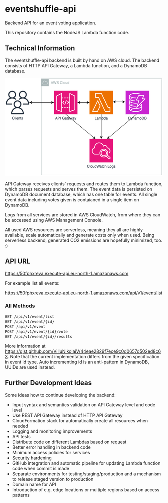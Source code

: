# eventshuffle-api

Backend API for an event voting application.

This repository contains the NodeJS Lambda function code. 

## Technical Information

The eventshuffle-api backend is built by hand on AWS cloud. The backend consists of HTTP API Gateway, a Lambda function, and a DynamoDB database.

![Backend architecture](https://github.com/arilaukkanen/eventshuffle-api/blob/main/eventshuffle-api.png?raw=true)

API Gateway receives clients' requests and routes them to Lambda function, which parses requests and serves them. The event data is persisted on DynamoDB document database, which has one table for events. All single event data including votes given is contaianed in a single item on DynamoDB.

Logs from all services are stored in AWS CloudWatch, from where they can be accessed using AWS Management Console.

All used AWS resources are serverless, meaning they all are highly available, scale automatically and generate costs only when used. Being serverless backend, generated CO2 emissions are hopefully minimized, too. :)

## API URL

https://50fphxreva.execute-api.eu-north-1.amazonaws.com

For example list all events:

https://50fphxreva.execute-api.eu-north-1.amazonaws.com/api/v1/event/list

### All Methods

```
GET /api/v1/event/list
GET /api/v1/event/{id}
POST /api/v1/event
POST /api/v1/event/{id}/vote
GET /api/v1/event/{id}/results
```

More information at https://gist.github.com/VilluNikolaiV/44eae2829f7ece9c0d0657d502ed8c63. Note that the current implementation differs from the given specification in event id type. Auto incrementing id is an anti-pattern in DynamoDB, UUIDs are used instead.

## Further Development Ideas

Some ideas how to continue developing the backend:
* Input syntax and semantics validation on API Gateway level and code level
* Use REST API Gateway instead of HTTP API Gateway
* CloudFormation stack for automatically create all resources when needed
* Logging and monitoring improvements
* API tests
* Distribute code on different Lambdas based on request
* Better error handling in backend code
* Minimum access policies for services
* Security hardening
* GitHub integration and automatic pipeline for updating Lambda function code when commit is made
* Separate environments for testing/staging/production and a mechanism to release staged version to production
* Domain name for API
* Introduction of e.g. edge locations or multiple regions based on access patterns 
